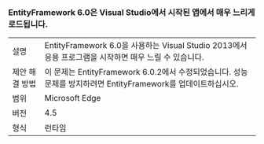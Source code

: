### <a name="entityframework-60-loads-very-slowly-in-apps-launched-from-visual-studio"></a>EntityFramework 6.0은 Visual Studio에서 시작된 앱에서 매우 느리게 로드됩니다.

|   |   |
|---|---|
|설명|EntityFramework 6.0을 사용하는 Visual Studio 2013에서 응용 프로그램을 시작하면 매우 느릴 수 있습니다.|
|제안 해결 방법|이 문제는 EntityFramework 6.0.2에서 수정되었습니다. 성능 문제를 방지하려면 EntityFramework를 업데이트하십시오.|
|범위|Microsoft Edge|
|버전|4.5|
|형식|런타임|

